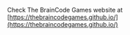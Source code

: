 Check The BrainCode Games website at [https://thebraincodegames.github.io/](https://thebraincodegames.github.io/)